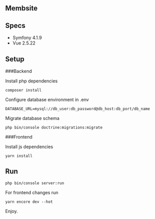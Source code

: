 Membsite
--------

## Specs

- Symfony 4.1.9
- Vue 2.5.22

## Setup

###Backend

Install php dependencies 

```$xslt
composer install
```

Configure database environment in .env

```$xslt
DATABASE_URL=mysql://db_user:db_password@db_host:db_port/db_name
```

Migrate database schema

```$xslt
php bin/console doctrine:migrations:migrate
```

###Frontend

Install js dependencies

```$xslt
yarn install
```

## Run

```$xslt
php bin/console server:run
```

For frontend changes run 

```$xslt
yarn encore dev --hot
```

Enjoy.
